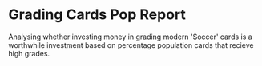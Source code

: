 # Grading Cards Pop Report
Analysing whether investing money in grading modern 'Soccer' cards is a worthwhile investment based on percentage population cards that recieve high grades. 
